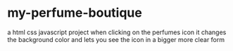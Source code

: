 # my-perfume-boutique
a html css javascript project when clicking on the perfumes icon it changes the background color and lets you see the icon in a bigger more clear form
